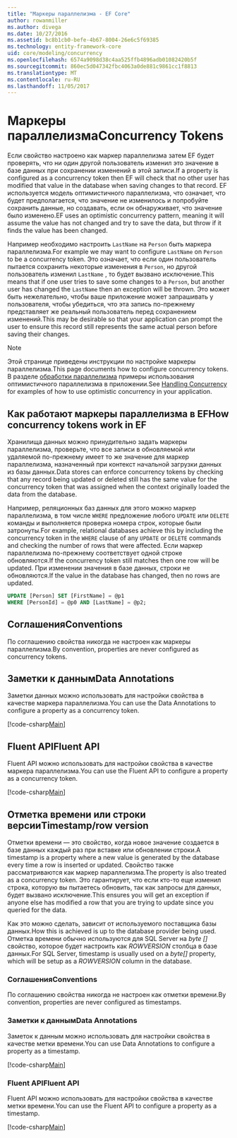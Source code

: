 ```yaml
---
title: "Маркеры параллелизма - EF Core"
author: rowanmiller
ms.author: divega
ms.date: 10/27/2016
ms.assetid: bc8b1cb0-befe-4b67-8004-26e6c5f69385
ms.technology: entity-framework-core
uid: core/modeling/concurrency
ms.openlocfilehash: 6574a9098d38c4aa525ffb4896adb01082420b5f
ms.sourcegitcommit: 860ec5d047342fbc4063a0de881c9861cc1f8813
ms.translationtype: MT
ms.contentlocale: ru-RU
ms.lasthandoff: 11/05/2017
---
```

# <a name="concurrency-tokens"></a><span data-ttu-id="0733c-102">Маркеры параллелизма</span><span class="sxs-lookup"><span data-stu-id="0733c-102">Concurrency Tokens</span></span>

<span data-ttu-id="0733c-103">Если свойство настроено как маркер параллелизма затем EF будет проверять, что ни один другой пользователь изменил это значение в базе данных при сохранении изменений в этой записи.</span><span class="sxs-lookup"><span data-stu-id="0733c-103">If a property is configured as a concurrency token then EF will check that no other user has modified that value in the database when saving changes to that record.</span></span> <span data-ttu-id="0733c-104">EF используется модель оптимистичного параллелизма, что означает, что будет предполагается, что значение не изменилось и попробуйте сохранить данные, но создавать, если он обнаруживает, что значение было изменено.</span><span class="sxs-lookup"><span data-stu-id="0733c-104">EF uses an optimistic concurrency pattern, meaning it will assume the value has not changed and try to save the data, but throw if it finds the value has been changed.</span></span>

<span data-ttu-id="0733c-105">Например необходимо настроить `LastName` на `Person` быть маркера параллелизма.</span><span class="sxs-lookup"><span data-stu-id="0733c-105">For example we may want to configure `LastName` on `Person` to be a concurrency token.</span></span> <span data-ttu-id="0733c-106">Это означает, что если один пользователь пытается сохранить некоторые изменения в `Person`, но другой пользователь изменил `LastName` , то будет вызвано исключение.</span><span class="sxs-lookup"><span data-stu-id="0733c-106">This means that if one user tries to save some changes to a `Person`, but another user has changed the `LastName` then an exception will be thrown.</span></span> <span data-ttu-id="0733c-107">Это может быть нежелательно, чтобы ваше приложение может запрашивать у пользователя, чтобы убедиться, что эта запись по-прежнему представляет же реальный пользователь перед сохранением изменений.</span><span class="sxs-lookup"><span data-stu-id="0733c-107">This may be desirable so that your application can prompt the user to ensure this record still represents the same actual person before saving their changes.</span></span>

> [!NOTE]
> <span data-ttu-id="0733c-108">Этой странице приведены инструкции по настройке маркеры параллелизма.</span><span class="sxs-lookup"><span data-stu-id="0733c-108">This page documents how to configure concurrency tokens.</span></span> <span data-ttu-id="0733c-109">В разделе [обработки параллелизма](../saving/concurrency.md) примеры использования оптимистичного параллелизма в приложении.</span><span class="sxs-lookup"><span data-stu-id="0733c-109">See [Handling Concurrency](../saving/concurrency.md) for examples of how to use optimistic concurrency in your application.</span></span>

## <a name="how-concurrency-tokens-work-in-ef"></a><span data-ttu-id="0733c-110">Как работают маркеры параллелизма в EF</span><span class="sxs-lookup"><span data-stu-id="0733c-110">How concurrency tokens work in EF</span></span>

<span data-ttu-id="0733c-111">Хранилища данных можно принудительно задать маркеры параллелизма, проверьте, что все записи в обновляемой или удаляемой по-прежнему имеет то же значение для маркер параллелизма, назначенный при контекст начальной загрузки данных из базы данных.</span><span class="sxs-lookup"><span data-stu-id="0733c-111">Data stores can enforce concurrency tokens by checking that any record being updated or deleted still has the same value for the concurrency token that was assigned when the context originally loaded the data from the database.</span></span>

<span data-ttu-id="0733c-112">Например, реляционных баз данных для этого можно маркер параллелизма, в том числе `WHERE` предложение любого `UPDATE` или `DELETE` команды и выполняется проверка номера строк, которые были затронуты.</span><span class="sxs-lookup"><span data-stu-id="0733c-112">For example, relational databases achieve this by including the concurrency token in the `WHERE` clause of any `UPDATE` or `DELETE` commands and checking the number of rows that were affected.</span></span> <span data-ttu-id="0733c-113">Если маркер параллелизма по-прежнему соответствует одной строке обновляются.</span><span class="sxs-lookup"><span data-stu-id="0733c-113">If the concurrency token still matches then one row will be updated.</span></span> <span data-ttu-id="0733c-114">При изменении значения в базе данных, строки не обновляются.</span><span class="sxs-lookup"><span data-stu-id="0733c-114">If the value in the database has changed, then no rows are updated.</span></span>

```sql
UPDATE [Person] SET [FirstName] = @p1
WHERE [PersonId] = @p0 AND [LastName] = @p2;
```

## <a name="conventions"></a><span data-ttu-id="0733c-115">Соглашения</span><span class="sxs-lookup"><span data-stu-id="0733c-115">Conventions</span></span>

<span data-ttu-id="0733c-116">По соглашению свойства никогда не настроен как маркеры параллелизма.</span><span class="sxs-lookup"><span data-stu-id="0733c-116">By convention, properties are never configured as concurrency tokens.</span></span>

## <a name="data-annotations"></a><span data-ttu-id="0733c-117">Заметки к данным</span><span class="sxs-lookup"><span data-stu-id="0733c-117">Data Annotations</span></span>

<span data-ttu-id="0733c-118">Заметки данных можно использовать для настройки свойства в качестве маркера параллелизма.</span><span class="sxs-lookup"><span data-stu-id="0733c-118">You can use the Data Annotations to configure a property as a concurrency token.</span></span>

[!code-csharp[Main](../../../samples/core/Modeling/DataAnnotations/Samples/Concurrency.cs#ConfigureConcurrencyAnnotations)]

## <a name="fluent-api"></a><span data-ttu-id="0733c-119">Fluent API</span><span class="sxs-lookup"><span data-stu-id="0733c-119">Fluent API</span></span>

<span data-ttu-id="0733c-120">Fluent API можно использовать для настройки свойства в качестве маркера параллелизма.</span><span class="sxs-lookup"><span data-stu-id="0733c-120">You can use the Fluent API to configure a property as a concurrency token.</span></span>

[!code-csharp[Main](../../../samples/core/Modeling/FluentAPI/Samples/Concurrency.cs#ConfigureConcurrencyFluent)]

## <a name="timestamprow-version"></a><span data-ttu-id="0733c-121">Отметка времени или строки версии</span><span class="sxs-lookup"><span data-stu-id="0733c-121">Timestamp/row version</span></span>

<span data-ttu-id="0733c-122">Отметки времени — это свойство, когда новое значение создается в базе данных каждый раз при вставке или обновлении строки.</span><span class="sxs-lookup"><span data-stu-id="0733c-122">A timestamp is a property where a new value is generated by the database every time a row is inserted or updated.</span></span> <span data-ttu-id="0733c-123">Свойство также рассматриваются как маркер параллелизма.</span><span class="sxs-lookup"><span data-stu-id="0733c-123">The property is also treated as a concurrency token.</span></span> <span data-ttu-id="0733c-124">Это гарантирует, что если кто-то еще изменил строка, которую вы пытаетесь обновить, так как запросы для данных, будет вызвано исключение.</span><span class="sxs-lookup"><span data-stu-id="0733c-124">This ensures you will get an exception if anyone else has modified a row that you are trying to update since you queried for the data.</span></span>

<span data-ttu-id="0733c-125">Как это можно сделать, зависит от используемого поставщика базы данных.</span><span class="sxs-lookup"><span data-stu-id="0733c-125">How this is achieved is up to the database provider being used.</span></span> <span data-ttu-id="0733c-126">Отметка времени обычно используются для SQL Server на *byte []* свойство, которое будет настроить как *ROWVERSION* столбца в базе данных.</span><span class="sxs-lookup"><span data-stu-id="0733c-126">For SQL Server, timestamp is usually used on a *byte[]* property, which will be setup as a *ROWVERSION* column in the database.</span></span>

### <a name="conventions"></a><span data-ttu-id="0733c-127">Соглашения</span><span class="sxs-lookup"><span data-stu-id="0733c-127">Conventions</span></span>

<span data-ttu-id="0733c-128">По соглашению свойства никогда не настроен как отметки времени.</span><span class="sxs-lookup"><span data-stu-id="0733c-128">By convention, properties are never configured as timestamps.</span></span>

### <a name="data-annotations"></a><span data-ttu-id="0733c-129">Заметки к данным</span><span class="sxs-lookup"><span data-stu-id="0733c-129">Data Annotations</span></span>

<span data-ttu-id="0733c-130">Заметок к данным можно использовать для настройки свойства в качестве метки времени.</span><span class="sxs-lookup"><span data-stu-id="0733c-130">You can use Data Annotations to configure a property as a timestamp.</span></span>

[!code-csharp[Main](../../../samples/core/Modeling/DataAnnotations/Samples/Timestamp.cs#ConfigureTimestampAnnotations)]

### <a name="fluent-api"></a><span data-ttu-id="0733c-131">Fluent API</span><span class="sxs-lookup"><span data-stu-id="0733c-131">Fluent API</span></span>

<span data-ttu-id="0733c-132">Fluent API можно использовать для настройки свойства в качестве метки времени.</span><span class="sxs-lookup"><span data-stu-id="0733c-132">You can use the Fluent API to configure a property as a timestamp.</span></span>

[!code-csharp[Main](../../../samples/core/Modeling/FluentAPI/Samples/Timestamp.cs#ConfigureTimestampFluent)]
